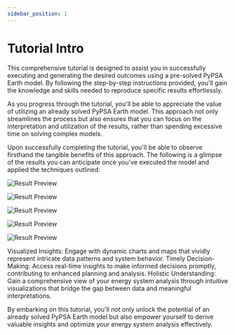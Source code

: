 ```yaml
---
sidebar_position: 1
---
```


# Tutorial Intro

This comprehensive tutorial is designed to assist you in successfully executing and generating the desired outcomes using a pre-solved PyPSA Earth model. By following the step-by-step instructions provided, you'll gain the knowledge and skills needed to reproduce specific results effortlessly.

As you progress through the tutorial, you'll be able to appreciate the value of utilizing an already solved PyPSA Earth model. This approach not only streamlines the process but also ensures that you can focus on the interpretation and utilization of the results, rather than spending excessive time on solving complex models.

Upon successfully completing the tutorial, you'll be able to observe firsthand the tangible benefits of this approach. The following is a glimpse of the results you can anticipate once you've executed the model and applied the techniques outlined:

![Result Preview](/img/stacked_bar_clean.png)
&nbsp;

![Result Preview](/img/TH_solar.png)
&nbsp;

![Result Preview](/img/MY_solar.png)
&nbsp;

![Result Preview](/img/GE_wind.png)
&nbsp;

![Result Preview](/img/demand_ts.png)
&nbsp;

Visualized Insights: Engage with dynamic charts and maps that vividly represent intricate data patterns and system behavior.
Timely Decision-Making: Access real-time insights to make informed decisions promptly, contributing to enhanced planning and analysis.
Holistic Understanding: Gain a comprehensive view of your energy system analysis through intuitive visualizations that bridge the gap between data and meaningful interpretations.

By embarking on this tutorial, you'll not only unlock the potential of an already solved PyPSA Earth model but also empower yourself to derive valuable insights and optimize your energy system analysis effectively.
